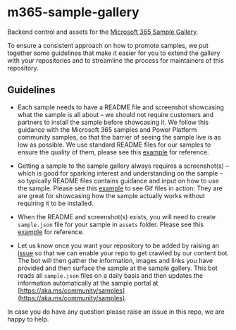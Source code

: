 # m365-sample-gallery

Backend control and assets for the [Microsoft 365 Sample Gallery](https://aka.ms/community/samples).

To ensure a consistent approach on how to promote samples, we put together some guidelines that make it easier for you to extend the gallery with your repositories and to streamline the process for maintainers of this repository.

## Guidelines

- Each sample needs to have a README file and screenshot showcasing what the sample is all about – we should not require customers and partners to install the sample before showcasing it. We follow this guidance with the Microsoft 365 samples and Power Platform community samples, so that the barrier of seeing the sample live is as low as possible. We use standard README files for our samples to ensure the quality of them, please see this [example](https://github.com/pnp/sp-dev-fx-webparts/blob/main/templates/README-template.md) for reference.

- Getting a sample to the sample gallery always requires a screenshot(s) – which is good for sparking interest and understanding on the sample – so typically README files contains guidance and input on how to use the sample. Please see this [example](https://github.com/OfficeDev/Microsoft-Teams-Samples/tree/main/samples/app-hello-world/csharp) to see Gif files in action: They are are great for showcasing how the sample actually works without requiring it to be installed.

- When the README and screenshot(s) exists, you will need to create `sample.json` file for your sample in `assets` folder. Please see this [example](https://github.com/OfficeDev/Microsoft-Teams-Samples/blob/main/samples/app-hello-world/csharp/assets/sample.json) for reference.

- Let us know once you want your repository to be added by raising an [issue](https://github.com/pnp/m365-sample-gallery/issues) so that we can enable your repo to get crawled by our content bot. The bot will then gather the information, images and links you have provided and then surface the sample at the sample gallery. This bot reads all `sample.json` files on a daily basis and then updates the information automatically at the sample portal at [https://aka.ms/community/samples](https://aka.ms/community/samples).

In case you do have any question please raise an issue in this repo, we are happy to help.
